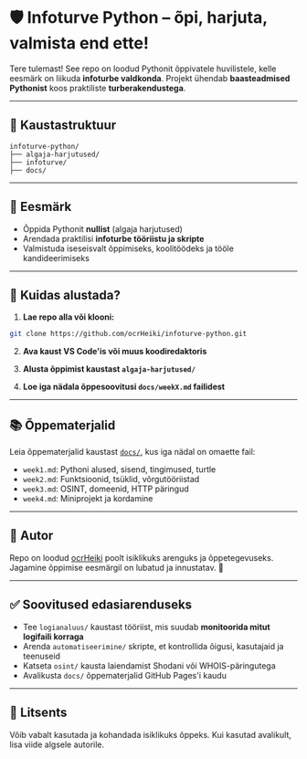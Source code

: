# 🛡️ Infoturve Python – õpi, harjuta, valmista end ette!

Tere tulemast! See repo on loodud Pythonit õppivatele huvilistele, kelle eesmärk on liikuda **infoturbe valdkonda**. Projekt ühendab **baasteadmised Pythonist** koos praktiliste **turberakendustega**.

---

## 📁 Kaustastruktuur

```
infoturve-python/
├── algaja-harjutused/
├── infoturve/
├── docs/
```

---

## 🧠 Eesmärk

- Õppida Pythonit **nullist** (algaja harjutused)
- Arendada praktilisi **infoturbe tööriistu ja skripte**
- Valmistuda iseseisvalt õppimiseks, koolitöödeks ja tööle kandideerimiseks

---

## 🚀 Kuidas alustada?

1. **Lae repo alla või klooni:**

```bash
git clone https://github.com/ocrHeiki/infoturve-python.git
```

2. **Ava kaust VS Code'is või muus koodiredaktoris**

3. **Alusta õppimist kaustast `algaja-harjutused/`**

4. **Loe iga nädala õppesoovitusi `docs/weekX.md` failidest**

---

## 📚 Õppematerjalid

Leia õppematerjalid kaustast [`docs/`](docs/), kus iga nädal on omaette fail:

- `week1.md`: Pythoni alused, sisend, tingimused, turtle
- `week2.md`: Funktsioonid, tsüklid, võrgutööriistad
- `week3.md`: OSINT, domeenid, HTTP päringud
- `week4.md`: Miniprojekt ja kordamine

---

## 💬 Autor

Repo on loodud [ocrHeiki](https://github.com/ocrHeiki) poolt isiklikuks arenguks ja õppetegevuseks. Jagamine õppimise eesmärgil on lubatud ja innustatav. 🙌

---

## ✅ Soovitused edasiarenduseks

- Tee `logianaluus/` kaustast tööriist, mis suudab **monitoorida mitut logifaili korraga**
- Arenda `automatiseerimine/` skripte, et kontrollida õigusi, kasutajaid ja teenuseid
- Katseta `osint/` kausta laiendamist Shodani või WHOIS-päringutega
- Avalikusta `docs/` õppematerjalid GitHub Pages'i kaudu

---

## 📜 Litsents

Võib vabalt kasutada ja kohandada isiklikuks õppeks. Kui kasutad avalikult, lisa viide algsele autorile.
